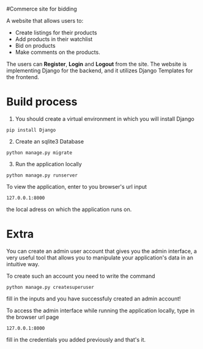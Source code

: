 #Commerce site for bidding 

A website that allows users to:
* Create listings for their products
* Add products in their watchlist
* Bid on products
* Make comments on the products.

The users can **Register**, **Login** and **Logout** from the site. The website is implementing Django for the backend, and it utilizes Django Templates for the frontend.


# Build process
1. You should create a virtual environment in which you will install Django
```
pip install Django

```
2. Create an sqlite3 Database
```
python manage.py migrate

```
3. Run the application locally
```
python manage.py runserver

```
To view the application, enter to you browser's url input 
```
127.0.0.1:8000
```
the local adress on which the application runs on. 

# Extra
You can create an admin user account that gives you the admin interface, a very useful tool that allows you to manipulate your application's data in an intuitive way.

To create such an account you need to write the command
```
python manage.py createsuperuser

```
fill in the inputs and you have successfuly created an admin account!

To access the admin interface while running the application locally, type in the browser url page
```
127.0.0.1:8000
```
fill in the credentials you added previously and that's it.


